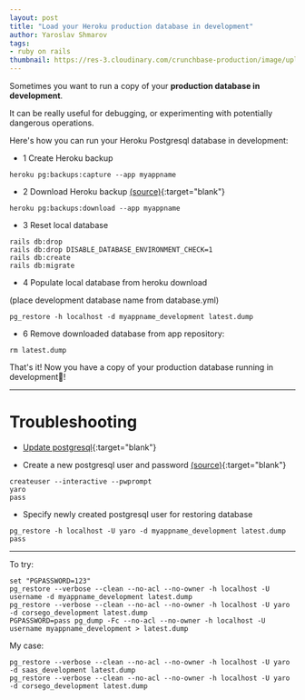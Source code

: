 ```yaml
---
layout: post
title: "Load your Heroku production database in development"
author: Yaroslav Shmarov
tags: 
- ruby on rails
thumbnail: https://res-3.cloudinary.com/crunchbase-production/image/upload/c_lpad,f_auto,q_auto:eco/v1491420676/cenlvst0fgs8ejx12n8u.png
---
```


Sometimes you want to run a copy of your **production database in development**. 

It can be really useful for debugging, or experimenting with potentially dangerous operations.

Here's how you can run your Heroku Postgresql database in development:

* 1 Create Heroku backup

```
heroku pg:backups:capture --app myappname
```

* 2 Download Heroku backup [(source)](https://devcenter.heroku.com/articles/heroku-postgres-backups){:target="blank"}

```
heroku pg:backups:download --app myappname
```

* 3 Reset local database

```
rails db:drop
rails db:drop DISABLE_DATABASE_ENVIRONMENT_CHECK=1
rails db:create
rails db:migrate
```

* 4 Populate local database from heroku download

(place development database name from database.yml)

```
pg_restore -h localhost -d myappname_development latest.dump
```

* 6 Remove downloaded database from app repository:

```
rm latest.dump 
```

That's it! Now you have a copy of your production database running in development🥳!

****

# Troubleshooting

* [Update postgresql](https://www.postgresql.org/download/linux/ubuntu/){:target="blank"}

* Create a new postgresql user and password [(source)](https://www.a2hosting.com/kb/developer-corner/postgresql/managing-postgresql-databases-and-users-from-the-command-line){:target="blank"}

```
createuser --interactive --pwprompt
yaro
pass
```

* Specify newly created postgresql user for restoring database

```
pg_restore -h localhost -U yaro -d myappname_development latest.dump
pass
```

****

To try:
```
set "PGPASSWORD=123"
pg_restore --verbose --clean --no-acl --no-owner -h localhost -U username -d myappname_development latest.dump
pg_restore --verbose --clean --no-acl --no-owner -h localhost -U yaro -d corsego_development latest.dump
PGPASSWORD=pass pg_dump -Fc --no-acl --no-owner -h localhost -U username myappname_development > latest.dump
```
My case:
```
pg_restore --verbose --clean --no-acl --no-owner -h localhost -U yaro -d saas_development latest.dump
pg_restore --verbose --clean --no-acl --no-owner -h localhost -U yaro -d corsego_development latest.dump
```